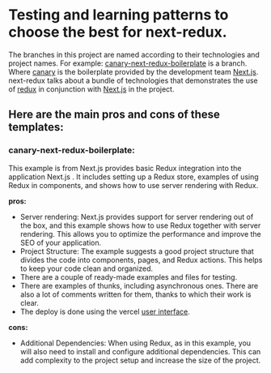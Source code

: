 # **Testing and learning patterns to choose the best for next-redux.**

The branches in this project are named according to their technologies and project names.
For example: [canary-next-redux-boilerplate](https://github.com/levil664/choosing-best-boilerplate/tree/canary-next-redux-boilerplate) is a branch.
Where [canary](https://github.com/vercel/next.js/tree/canary) is the boilerplate provided by the development team [Next.js](https://github.com/vercel/next.js).
next-redux talks about a bundle of technologies that demonstrates the use of [redux](https://github.com/reduxjs) in conjunction with [Next.js](https://github.com/vercel/next.js) in the project.

## Here are the main pros and cons of these templates:

### canary-next-redux-boilerplate:
This example is from Next.js provides basic Redux integration into the application Next.js . It includes setting up a Redux store, examples of using Redux in components, and shows how to use server rendering with Redux.

**pros:**
- Server rendering: Next.js provides support for server rendering out of the box, and this example shows how to use Redux together with server rendering. This allows you to optimize the performance and improve the SEO of your application.
- Project Structure: The example suggests a good project structure that divides the code into components, pages, and Redux actions. This helps to keep your code clean and organized.
- There are a couple of ready-made examples and files for testing.
- There are examples of thunks, including asynchronous ones.  There are also a lot of comments written for them, thanks to which their work is clear.
- The deploy is done using the vercel [user interface](https://vercel.com/new/clone?repository-url=https://github.com/vercel/next.js/tree/canary/examples/with-redux&project-name=with-redux&repository-name=with-redux).

**cons:**
- Additional Dependencies: When using Redux, as in this example, you will also need to install and configure additional dependencies. This can add complexity to the project setup and increase the size of the project.
